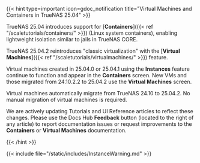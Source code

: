 &NewLine;

{{< hint type=important icon=gdoc_notification title="Virtual Machines and Containers in TrueNAS 25.04" >}}

TrueNAS 25.04 introduces support for [**Containers**]({{< ref "/scaletutorials/containers/" >}}) (Linux system containers), enabling lightweight isolation similar to jails in TrueNAS CORE.

TrueNAS 25.04.2 reintroduces "classic virtualization" with the [**Virtual Machines**]({{< ref "/scaletutorials/virtualmachines/" >}}) feature.

Virtual machines created in 25.04.0 or 25.04.1 using the **Instances** feature continue to function and appear in the **Containers** screen.
New VMs and those migrated from 24.10.2.2 to 25.04.2 use the **Virtual Machines** screen.

Virtual machines automatically migrate from TrueNAS 24.10 to 25.04.2.
No manual migration of virtual machines is required.

We are actively updating Tutorials and UI Reference articles to reflect these changes.
Please use the Docs Hub **Feedback** button (located to the right of any article) to report documentation issues or request improvements to the **Containers** or **Virtual Machines** documentation.

{{< /hint >}}

{{< include file="/static/includes/InstanceWarning.md" >}}
